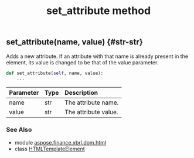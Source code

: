 ﻿---
title: set_attribute method
second_title: Aspose.Finance for Python via .NET API References
description: 
type: docs
weight: 110
url: /python-net/aspose.finance.xbrl.dom.html/htmltemplateelement/set_attribute/
is_root: false
---

## set_attribute(name, value) {#str-str}

Adds a new attribute. If an attribute with that name is already present in the element, its value is changed to be that of the value parameter.



```python
def set_attribute(self, name, value):
    ...
```


| Parameter | Type | Description |
| :- | :- | :- |
| name | str | The attribute name. |
| value | str | The attribute value. |



### See Also
* module [aspose.finance.xbrl.dom.html](../../)
* class [HTMLTemplateElement](/finance/python-net/aspose.finance.xbrl.dom.html/htmltemplateelement)
